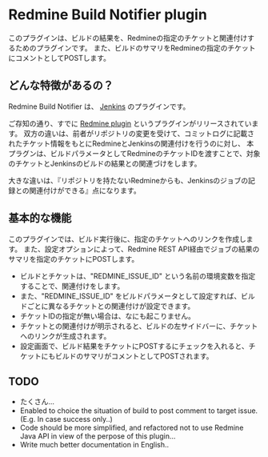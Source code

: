 Redmine Build Notifier plugin
===========================

このプラグインは、ビルドの結果を、Redmineの指定のチケットと関連付けするためのプラグインです。
また、ビルドのサマリをRedmineの指定のチケットにコメントとしてPOSTします。

どんな特徴があるの？
-------------

Redmine Build Notifier は、 [Jenkins](http://jenkins-ci.org/) のプラグインです。

ご存知の通り、すでに [Redmine plugin](https://wiki.jenkins-ci.org/display/JENKINS/Redmine+Plugin) というプラグインがリリースされています。
双方の違いは、前者がリポジトリの変更を受けて、コミットログに記載されたチケット情報をもとにRedmineとJenkinsの関連付けを行うのに対し、
本プラグンは、ビルドパラメータとしてRedmineのチケットIDを渡すことで、対象のチケットとJenkinsのビルドの結果との関連づけをします。

大きな違いは、『リポジトリを持たないRedmineからも、Jenkinsのジョブの記録との関連付けができる』点になります。

基本的な機能
-------------

このプラグインでは、ビルド実行後に、指定のチケットへのリンクを作成します。
また、設定オプションによって、Redmine REST API経由でジョブの結果のサマリを指定のチケットにPOSTします。

* ビルドとチケットは、"REDMINE_ISSUE_ID" という名前の環境変数を指定することで、関連付けをします。
* また、"REDMINE_ISSUE_ID" をビルドパラメータとして設定すれば、ビルドごとに異なるチケットとの関連付けが設定できます。
* チケットIDの指定が無い場合は、なにも起こりません。
* チケットとの関連付けが明示されると、ビルドの左サイドバーに、チケットへのリンクが生成されます。
* 設定画面で、ビルド結果をチケットにPOSTするにチェックを入れると、チケットにもビルドのサマリがコメントとしてPOSTされます。

TODO
----

* たくさん...
* Enabled to choice the situation of build to post comment to target issue. (E.g. In case success only..)
* Code should be more simplified, and refactored not to use Redmine Java API in view of the perpose of this plugin...
* Write much better documentation in English..

